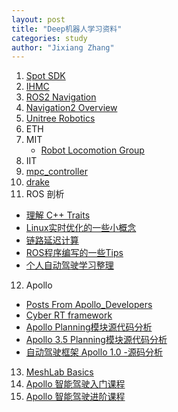 ```yaml
---
layout: post
title: "Deep机器人学习资料"
categories: study
author: "Jixiang Zhang"
---
```


1. [Spot SDK](https://github.com/boston-dynamics/spot-sdk)
2. [IHMC](http://robots.ihmc.us)
3. [ROS2 Navigation](https://github.com/ros-planning/navigation2)
4. [Navigation2 Overview](https://roscon.ros.org/2019/talks/roscon2019_navigation2_overview_final.pdf)
5. [Unitree Robotics](https://github.com/unitreerobotics)
6. ETH
7. MIT
   - [Robot Locomotion Group](http://groups.csail.mit.edu/locomotion/index.html)
8. IIT
9. [mpc_controller](https://github.com/google-research/motion_imitation/tree/master/mpc_controller)
10. [drake](https://drake.mit.edu/index.html)
11. ROS 剖析
   - [理解 C++ Traits](https://blog.formalscience.com/2018/05/02/2018-05-12_理解_C++_Traits/)
   - [Linux实时优化的一些小概念](http://blog.iotwrt.com/os/2019/03/21/realtime/)
   - [链路延迟计算](http://blog.iotwrt.com/os/2019/03/21/sech2/)
   - [ROS程序编写的一些Tips](http://blog.iotwrt.com/os/2019/03/20/ros/)
   - [个人自动驾驶学习整理](http://blog.iotwrt.com/os/2019/03/11/study-auto/)
12. Apollo
   - [Posts From Apollo_Developers](https://github.com/zhxt/apollo/wiki/Posts-From-Apollo_Developers)
   - [Cyber RT framework](https://cyber-rt.readthedocs.io/en/latest/)
   - [Apollo Planning模块源代码分析](https://blog.csdn.net/davidhopper/article/details/79176505)
   - [Apollo 3.5 Planning模块源代码分析](https://blog.csdn.net/davidhopper/article/details/89360385)
   - [自动驾驶框架 Apollo 1.0 -源码分析](https://zhuanlan.zhihu.com/p/28708170)
13. [MeshLab Basics](https://www.youtube.com/playlist?list=PL8B1E816EAE236B4D)
14. [Apollo 智能驾驶入门课程](https://apollo.auto/devcenter/coursetable_cn.html?target=1)
15. [Apollo 智能驾驶进阶课程](https://apollo.auto/devcenter/coursetable_cn.html?target=2)